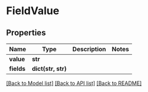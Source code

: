 # FieldValue


## Properties
Name | Type | Description | Notes
------------ | ------------- | ------------- | -------------
**value** | **str** |  | 
**fields** | **dict(str, str)** |  | 

[[Back to Model list]](../README.md#documentation-for-models) [[Back to API list]](../README.md#documentation-for-api-endpoints) [[Back to README]](../README.md)


